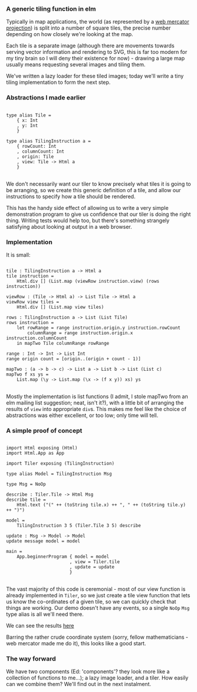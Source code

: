 ### A generic tiling function in elm

Typically in map applications, the world (as represented by a
[web mercator projection](https://en.wikipedia.org/wiki/Web_Mercator))
is split into a number of square tiles, the precise number depending
on how closely we're looking at the map.

Each tile is a separate image (although there are movements towards
serving vector information and rendering to SVG, this is far too
modern for my tiny brain so I will deny their existence for now) -
drawing a large map usually means requesting several images and tiling
them.

We've written a lazy loader for these tiled images; today we'll write
a tiny tiling implementation to form the next step.

### Abstractions I made earlier

<pre>
<code>
type alias Tile =
    { x: Int
    , y: Int
    }

type alias TilingInstruction a = 
    { rowCount: Int
    , columnCount: Int
    , origin: Tile
    , view: Tile -> Html a
    }
</code>
</pre>

We don't necessarily want our tiler to know precisely what tiles it is
going to be arranging, so we create this generic definition of a tile,
and allow our instructions to specify how a tile should be rendered.

This has the handy side effect of allowing us to write a very simple
demonstration program to give us confidence that our tiler is doing
the right thing. Writing tests would help too, but there's something
strangely satisfying about looking at output in a web browser.

### Implementation

It is small:

<pre>
<code>
tile : TilingInstruction a -> Html a
tile instruction = 
    Html.div [] (List.map (viewRow instruction.view) (rows instruction))

viewRow : (Tile -> Html a) -> List Tile -> Html a
viewRow view tiles =
    Html.div [] (List.map view tiles)

rows : TilingInstruction a -> List (List Tile)
rows instruction =
    let rowRange = range instruction.origin.y instruction.rowCount
        columnRange = range instruction.origin.x instruction.columnCount
    in mapTwo Tile columnRange rowRange
    
range : Int -> Int -> List Int
range origin count = [origin..(origin + count - 1)]

mapTwo : (a -> b -> c) -> List a -> List b -> List (List c)
mapTwo f xs ys =
    List.map (\y -> List.map (\x -> (f x y)) xs) ys
</code>
</pre>

Mostly the implementation is list functions (I admit, I stole mapTwo
from an elm mailing list suggestion; neat, isn't it?), with a little
bit of arranging the results of `view` into appropriate `div`s. This
makes me feel like the choice of abstractions was either excellent, or
too low; only time will tell.

### A simple proof of concept

<pre>
<code>
import Html exposing (Html)
import Html.App as App

import Tiler exposing (TilingInstruction)

type alias Model = TilingInstruction Msg

type Msg = NoOp

describe : Tiler.Tile -> Html Msg
describe tile =
    Html.text ("(" ++ (toString tile.x) ++ ", " ++ (toString tile.y) ++ ")") 

model =
    TilingInstruction 3 5 (Tiler.Tile 3 5) describe

update : Msg -> Model -> Model
update message model = model

main = 
    App.beginnerProgram { model = model
                        , view = Tiler.tile
                        , update = update
                        }
</code>
</pre>

The vast majority of this code is ceremonial - most of our view
function is already implemented in `Tiler`, so we just create a tile
view function that lets us know the co-ordinates of a given tile, so
we can quickly check that things are working. Our demo doesn't have
any events, so a single `NoOp` `Msg` type alias is all we'll need
there.

We can see the results [here](demo-2.1.html)

Barring the rather crude coordinate system (sorry, fellow
mathematicians - web mercator made me do it), this looks like a good
start.

### The way forward

We have two components (Ed: 'components'? they look more like a
collection of functions to me...); a lazy image loader, and a
tiler. How easily can we combine them? We'll find out in the next
instalment.
